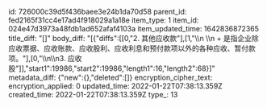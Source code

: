 id: 726000c39d5f436baee3e24b1da70d58
parent_id: fed2165f31cc4e17ad4f918029a1a18e
item_type: 1
item_id: 024e47d3973a48fdb1ad652afaf4103a
item_updated_time: 1642836872365
title_diff: "[]"
body_diff: "[{\"diffs\":[[0,\"2. 其他应收款\"],[1,\"\\\n   \\\n   + 是指企业除应收票据、应收账款、应收股利、应收利息和预付款项以外的各种应收、暂付款项。\"],[0,\"\\\n\\\n3. 应收股\"]],\"start1\":19986,\"start2\":19986,\"length1\":16,\"length2\":68}]"
metadata_diff: {"new":{},"deleted":[]}
encryption_cipher_text: 
encryption_applied: 0
updated_time: 2022-01-22T07:38:13.359Z
created_time: 2022-01-22T07:38:13.359Z
type_: 13